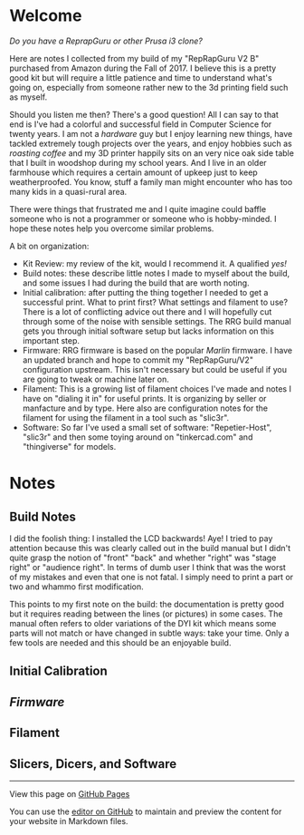 # Welcome

_Do you have a ReprapGuru or other Prusa i3 clone?_

Here are notes I collected from my build of my "RepRapGuru V2 B" purchased from Amazon during the Fall of 2017.  I believe this is a pretty good kit but will require a little patience and time to understand what's going on, especially from someone rather new to the 3d printing field such as myself.

Should you listen me then?  There's a good question!  All I can say to that end is I've had a colorful and successful field in Computer Science for twenty years.  I am not a _hardware_ guy but I enjoy learning new things, have tackled extremely tough projects over the years, and enjoy hobbies such as _roasting coffee_ and my 3D printer happily sits on an very nice oak side table that I built in woodshop during my school years.  And I live in an older farmhouse which requires a certain amount of upkeep just to keep weatherproofed.  You know, stuff a family man might encounter who has too many kids in a quasi-rural area.

There were things that frustrated me and I quite imagine could baffle someone who is not a programmer or someone who is hobby-minded.  I hope these notes help you overcome similar problems.

A bit on organization:

- Kit Review: my review of the kit, would I recommend it.  A qualified _yes!_
- Build notes: these describe little notes I made to myself about the build, and some issues I had during the build that are worth noting.
- Initial calibration: after putting the thing together I needed to get a successful print. What to print first?  What settings and filament to use?   There is a lot of conflicting advice out there and I will hopefully cut through some of the noise with sensible settings.  The RRG build manual gets you through initial software setup but lacks information on this important step.
- Firmware: RRG firmware is based on the popular _Marlin_ firmware.  I have an updated branch and hope to commit my "RepRapGuru/V2" configuration upstream.  This isn't necessary but could be useful if you are going to tweak or machine later on.
- Filament: This is a growing list of filament choices I've made and notes I have on "dialing it in" for useful prints.  It is organizing by seller or manfacture and by type.  Here also are configuration notes for the filament for using the filament in a tool such as "slic3r".
- Software: So far I've used a small set of software: "Repetier-Host", "slic3r" and then some toying around on "tinkercad.com" and "thingiverse" for models.

# Notes

## Build Notes

I did the foolish thing: I installed the LCD backwards!  Aye!  I tried to pay attention because this was clearly called out in the build manual but I didn't quite grasp the notion of "front" "back" and whether "right" was "stage right" or "audience right".  In terms of dumb user I think that was the worst of my mistakes and even that one is not fatal.  I simply need to print a part or two and whammo first modification.

This points to my first note on the build: the documentation is pretty good but it requires reading between the lines (or pictures) in some cases.  The manual often refers to older variations of the DYI kit which means some parts will not match or have changed in subtle ways: take your time.  Only a few tools are needed and this should be an enjoyable build.

## Initial Calibration

## _Firmware_

## Filament

## Slicers, Dicers, and Software



----

View this page on [GitHub Pages](https://brennane.github.io/RepRapGuru/)

You can use the [editor on GitHub](https://github.com/brennane/RepRapGuru/edit/master/README.md) to maintain and preview the content for your website in Markdown files.
